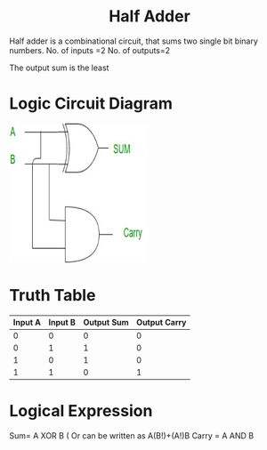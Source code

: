 <h1 align="center"> Half Adder</h1>

Half adder is a combinational circuit, that sums two single bit binary numbers.
No. of inputs =2
No. of outputs=2

The output sum is the least 
# Logic Circuit Diagram
<img src="Half_Adder.jpg" alt="Circuit Diagram" style="height: 250px; width: 250px"/>

# Truth Table 
|Input A|Input B|Output Sum|Output Carry|
|----|-----|-------|----|
|0|0|0|0|
|0|1|1|0|
|1|0|1|0|
|1|1|0|1|

# Logical Expression
Sum= A XOR B ( Or can be written as A(B!)+(A!)B
Carry = A AND B


